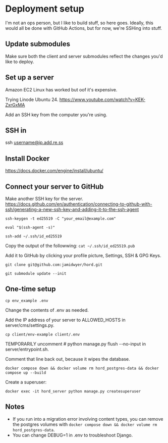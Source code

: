 # Deployment setup

I'm not an ops person, but I like to build stuff, so here goes. Ideally, this would all be done with GitHub Actions, but for now, we're SSHing into stuff.

## Update submodules

Make sure both the client and server submodules reflect the changes you'd like to deploy.

## Set up a server

Amazon EC2 Linux has worked but oof it's expensive.

Trying Linode Ubuntu 24. https://www.youtube.com/watch?v=KEK-ZxrGxMA

Add an SSH key from the computer you're using.

## SSH in

ssh username@ip.add.re.ss

## Install Docker
https://docs.docker.com/engine/install/ubuntu/

## Connect your server to GitHub

Make another SSH key for the server. https://docs.github.com/en/authentication/connecting-to-github-with-ssh/generating-a-new-ssh-key-and-adding-it-to-the-ssh-agent

`ssh-keygen -t ed25519 -C "your_email@example.com"`

`eval "$(ssh-agent -s)"`

`ssh-add ~/.ssh/id_ed25519`

Copy the output of the followwing:
`cat ~/.ssh/id_ed25519.pub`

Add it to GitHub by clicking your profile picture, Settings, SSH & GPG Keys.

`git clone git@github.com:jamidwyer/hord.git`

`git submodule update --init`


## One-time setup

`cp env_example .env`

Change the contents of .env as needed.

Add the IP address of your server to ALLOWED_HOSTS in server/cms/settings.py.

`cp client/env-example client/.env`

TEMPORARILY uncomment # python manage.py flush --no-input in server/entrypoint.sh.

Comment that line back out, because it wipes the database.

`docker compose down && docker volume rm hord_postgres-data && docker compose up --build`

Create a superuser:

`docker exec -it hord_server python manage.py createsuperuser`

## Notes

- If you run into a migration error involving content types, you can remove the postgres volumes with `docker compose down && docker volume rm hord_postgres-data`.
- You can change DEBUG=1 in .env to troubleshoot Django.